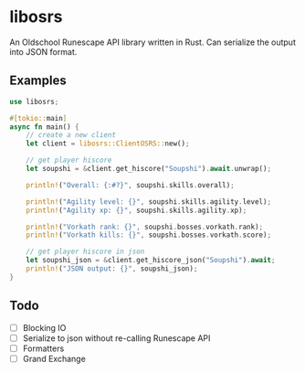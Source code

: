 # libosrs

An Oldschool Runescape API library written in Rust. Can serialize the output into JSON format.

## Examples

```Rust
use libosrs;

#[tokio::main]
async fn main() {
    // create a new client
    let client = libosrs::ClientOSRS::new();

    // get player hiscore
    let soupshi = &client.get_hiscore("Soupshi").await.unwrap();

    println!("Overall: {:#?}", soupshi.skills.overall);

    println!("Agility level: {}", soupshi.skills.agility.level);
    println!("Agility xp: {}", soupshi.skills.agility.xp);

    println!("Vorkath rank: {}", soupshi.bosses.vorkath.rank);
    println!("Vorkath kills: {}", soupshi.bosses.vorkath.score);

    // get player hiscore in json
    let soupshi_json = &client.get_hiscore_json("Soupshi").await;
    println!("JSON output: {}", soupshi_json);
}

```

## Todo
- [ ] Blocking IO
- [ ] Serialize to json without re-calling Runescape API
- [ ] Formatters
- [ ] Grand Exchange
